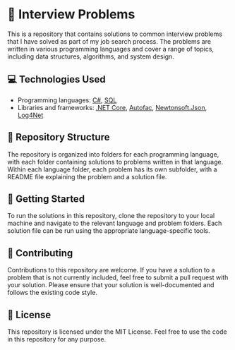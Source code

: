 # 🤔 Interview Problems
This is a repository that contains solutions to common interview problems that I have solved as part of my job search process. The problems are written in various programming languages and cover a range of topics, including data structures, algorithms, and system design.


## 💻 Technologies Used
- Programming languages: [C#](https://learn.microsoft.com/en-us/dotnet/csharp/), [SQL](https://en.wikipedia.org/wiki/SQL)
- Libraries and frameworks: [.NET Core](https://dotnet.microsoft.com/en-us/), [Autofac](https://autofac.org/), [Newtonsoft.Json](https://www.newtonsoft.com/json), [Log4Net](https://logging.apache.org/log4net/)

## 📁 Repository Structure
The repository is organized into folders for each programming language, with each folder containing solutions to problems written in that language. Within each language folder, each problem has its own subfolder, with a README file explaining the problem and a solution file.


## 🚀 Getting Started
To run the solutions in this repository, clone the repository to your local machine and navigate to the relevant language and problem folders. Each solution file can be run using the appropriate language-specific tools.


## 🤝 Contributing
Contributions to this repository are welcome. If you have a solution to a problem that is not currently included, feel free to submit a pull request with your solution. Please ensure that your solution is well-documented and follows the existing code style.


## 📝 License
This repository is licensed under the MIT License. Feel free to use the code in this repository for any purpose.
